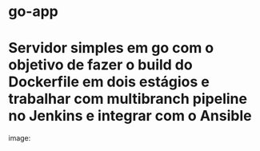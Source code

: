 # go-app

# Servidor simples em go com o objetivo de fazer o build do Dockerfile em dois estágios e trabalhar com multibranch pipeline no Jenkins e integrar com o Ansible

image: 